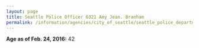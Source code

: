 ```yaml
---
layout: page
title: Seattle Police Officer 6321 Amy Jean. Branham
permalink: /information/agencies/city_of_seattle/seattle_police_department/copbook/6321/
---
```


**Age as of Feb. 24, 2016:** 42
